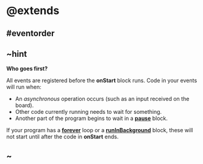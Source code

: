 # @extends

## #eventorder

## ~hint
**Who goes first?**

All events are registered before the **onStart** block runs. Code in your events will run when:

* An _asynchronous_ operation occurs (such as an input received on the board).
* Other code currently running needs to wait for something.
* Another part of the program begins to wait in a **[pause](/reference/loops/pause)** block.

If your program has a **[forever](/reference/loops/forever)** loop or a **[runInBackground](/reference/control/run-in-background)** block, these will not start until after the code in **onStart** ends.

## ~
